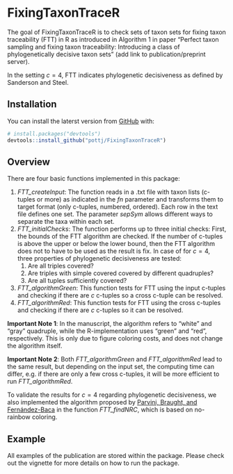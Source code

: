 
<!-- README.md is generated from README.Rmd. Please edit that file -->

# FixingTaxonTraceR

<!-- badges: start -->
<!-- badges: end -->

The goal of FixingTaxonTraceR is to check sets of taxon sets for fixing
taxon traceability (FTT) in R as introduced in Algorithm 1 in paper
“Perfect taxon sampling and fixing taxon traceability: Introducing a
class of phylogenetically decisive taxon sets” (add link to
publication/preprint server).

In the setting $c=4$, FTT indicates phylogenetic decisiveness as defined
by Sanderson and Steel.

## Installation

You can install the laterst version from [GitHub](https://github.com/)
with:

``` r
# install.packages("devtools")
devtools::install_github("pottj/FixingTaxonTraceR")
```

## Overview

There are four basic functions implemented in this package:

1.  *FTT_createInput*: The function reads in a .txt file with taxon
    lists (c-tuples or more) as indicated in the *fn* parameter and
    transforms them to target format (only c-tuples, numbered, ordered).
    Each row in the text file defines one set. The parameter *sepSym*
    allows different ways to separate the taxa within each set.
2.  *FTT_initialChecks*: The function performs up to three initial
    checks: First, the bounds of the FTT algorithm are checked. If the
    number of c-tuples is above the upper or below the lower bound, then
    the FTT algorithm does not to have to be used as the result is fix.
    In case of for $c=4$, three properties of phylogenetic decisiveness
    are tested:
    1.  Are all triples covered?
    2.  Are triples with simple covered covered by different quadruples?
    3.  Are all tuples sufficiently covered?
3.  *FTT_algorithmGreen*: This function tests for FTT using the input
    c-tuples and checking if there are $c$ c-tuples so a cross c-tuple
    can be resolved.
4.  *FTT_algorithmRed*: This function tests for FTT using the cross
    c-tuples and checking if there are $c$ c-tuples so it can be
    resolved.

**Important Note 1**: In the manuscript, the algorithm refers to “white”
and “gray” quadruple, while the R-implementation uses “green” and “red”,
respectively. This is only due to figure coloring costs, and does not
change the algorithm itself.

**Important Note 2**: Both *FTT_algorithmGreen* and *FTT_algorithmRed*
lead to the same result, but depending on the input set, the computing
time can differ, e.g. if there are only a few cross c-tuples, it will be
more efficient to run *FTT_algorithmRed*.

To validate the results for $c=4$ regarding phylogenetic decisiveness,
we also implemented the algorithm proposed by [Parvini, Braught, and
Fernández-Baca](https://ieeexplore.ieee.org/document/9616390) in
the function *FTT_findNRC*, which is based on no-rainbow coloring.

## Example

All examples of the publication are stored within the package. Please
check out the vignette for more details on how to run the package.
